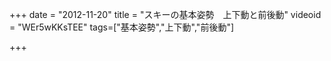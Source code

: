 +++
date = "2012-11-20"
title = "スキーの基本姿勢　上下動と前後動"
videoid = "WEr5wKKsTEE"
tags=["基本姿勢","上下動","前後動"]

+++
